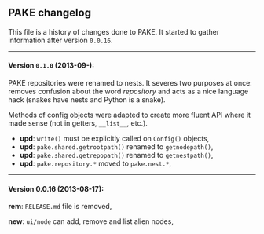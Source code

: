 ## PAKE changelog

This file is a history of changes done to PAKE.
It started to gather information after version `0.0.16`.


----

#### Version `0.1.0` (2013-09-):

PAKE repositories were renamed to nests. It severes two purposes at once:
removes confusion about the word *repository* and
acts as a nice language hack (snakes have nests and Python is a snake).

Methods of config objects were adapted to create more fluent API where it made sense (not in getters, `__list__`, etc.).


* __upd__:  `write()` must be explicitly called on `Config()` objects,
* __upd__:  `pake.shared.getrootpath()` renamed to `getnodepath()`,
* __upd__:  `pake.shared.getrepopath()` renamed to `getnestpath()`,
* __upd__:  `pake.repository.*` moved to `pake.nest.*`,


----


#### Version 0.0.16 (2013-08-17):

__rem__:    `RELEASE.md` file is removed,

__new__:    `ui/node` can add, remove and list alien nodes,
